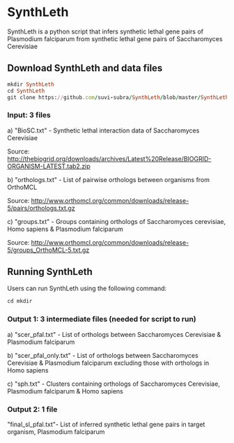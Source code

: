 # SynthLeth

SynthLeth is a python script that infers synthetic lethal gene pairs of Plasmodium falciparum from synthetic lethal gene pairs of Saccharomyces Cerevisiae 

## Download SynthLeth and data files 

```ruby
mkdir SynthLeth
cd SynthLeth
git clone https://github.com/suvi-subra/SynthLeth/blob/master/SynthLeth.py
```

### Input: 3 files 	

a) "BioSC.txt" - Synthetic lethal interaction data of Saccharomyces Cerevisiae

Source: http://thebiogrid.org/downloads/archives/Latest%20Release/BIOGRID-ORGANISM-LATEST.tab2.zip

b) "orthologs.txt" - List of pairwise orthologs between organisms from OrthoMCL

Source: http://www.orthomcl.org/common/downloads/release-5/pairs/orthologs.txt.gz

c) "groups.txt" - Groups containing orthologs of Saccharomyces cerevisiae, Homo sapiens & Plasmodium falciparum

Source: http://www.orthomcl.org/common/downloads/release-5/groups_OrthoMCL-5.txt.gz
  			
## Running SynthLeth

Users can run SynthLeth using the following command:

```ruby
cd mkdir
```

### Output 1: 3 intermediate files (needed for script to run)

a) "scer_pfal.txt" - List of orthologs between Saccharomyces Cerevisiae & Plasmodium falciparum

b) "scer_pfal_only.txt" - List of orthologs between Saccharomyces Cerevisiae & Plasmodium falciparum excluding those with orthologs in Homo sapiens

c) "sph.txt" - Clusters containing orthologs of Saccharomyces Cerevisiae, Plasmodium falciparum & Homo sapiens

### Output 2: 1 file 

"final_sl_pfal.txt"- List of inferred synthetic lethal gene pairs in target organism, Plasmodium falciparum
